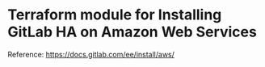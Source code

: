 # Terraform module for Installing GitLab HA on Amazon Web Services

Reference: https://docs.gitlab.com/ee/install/aws/

